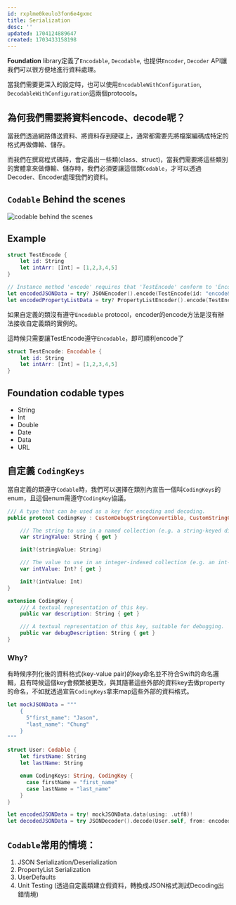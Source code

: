 ```yaml
---
id: rxplme0keulo3fon6e4gxmc
title: Serialization
desc: ''
updated: 1704124889647
created: 1703433158198
---
```


**Foundation** library定義了`Encodable`, `Decodable`, 也提供`Encoder`, `Decoder` API讓我們可以很方便地進行資料處理。

當我們需要更深入的設定時，也可以使用`EncodableWithConfiguration`, `DecodableWithConfiguration`這兩個protocols。

## 為何我們需要將資料encode、decode呢？

當我們透過網路傳送資料、將資料存到硬碟上，通常都需要先將檔案編碼成特定的格式再做傳輸、儲存。

而我們在撰寫程式碼時，會定義出一些類(class、struct)，當我們需要將這些類別的實體拿來做傳輸、儲存時，我們必須要讓這個類`Codable`，才可以透過Decoder、Encoder處理我們的資料。

## `Codable` Behind the scenes

![codable behind the scenes](/assets/images/programming.language.swift.Serialization_behind-the-scenes.png)

## Example

```swift
struct TestEncode {
    let id: String
    let intArr: [Int] = [1,2,3,4,5]
}

// Instance method 'encode' requires that 'TestEncode' conform to 'Encodable'
let encodedJSONData = try? JSONEncoder().encode(TestEncode(id: "encode&decode"))
let encodedPropertyListData = try? PropertyListEncoder().encode(TestEncode(id: "encode&Decode"))
```

如果自定義的類沒有遵守`Encodable` protocol，encoder的encode方法是沒有辦法接收自定義類的實例的。

這時候只需要讓TestEncode遵守`Encodable`，即可順利encode了

```swift
struct TestEncode: Encodable {
    let id: String
    let intArr: [Int] = [1,2,3,4,5]
}
```

## Foundation codable types

- String
- Int
- Double
- Date
- Data
- URL

## 自定義 `CodingKeys`

當自定義的類遵守`Codable`時，我們可以選擇在類別內宣告一個叫`CodingKeys`的enum，且這個enum需遵守`CodingKey`協議。

```swift
/// A type that can be used as a key for encoding and decoding.
public protocol CodingKey : CustomDebugStringConvertible, CustomStringConvertible, Sendable {

    /// The string to use in a named collection (e.g. a string-keyed dictionary).
    var stringValue: String { get }

    init?(stringValue: String)

    /// The value to use in an integer-indexed collection (e.g. an int-keyed dictionary).
    var intValue: Int? { get }

    init?(intValue: Int)
}

extension CodingKey {
    /// A textual representation of this key.
    public var description: String { get }

    /// A textual representation of this key, suitable for debugging.
    public var debugDescription: String { get }
}
```

### Why?

有時候序列化後的資料格式(key-value pair)的key命名並不符合Swift的命名邏輯，且有時候這個key會頻繁被更改，與其隨著這些外部的資料key去做property的命名，不如就透過宣告`CodingKeys`拿來map這些外部的資料格式。

```swift
let mockJSONData = """
    {
      5"first_name": "Jason",
      "last_name": "Chung"
    }
"""

struct User: Codable {
    let firstName: String
    let lastName: String

    enum CodingKeys: String, CodingKey {
      case firstName = "first_name"
      case lastName = "last_name"
    }
}

let encodedJSONData = try! mockJSONData.data(using: .utf8)!
let decodedJSONData = try JSONDecoder().decode(User.self, from: encodedJSONData)
```

## `Codable`常用的情境：

1. JSON Serialization/Deserialization
2. PropertyList Serialization
3. UserDefaults
4. Unit Testing (透過自定義類建立假資料，轉換成JSON格式測試Decoding出錯情境)
